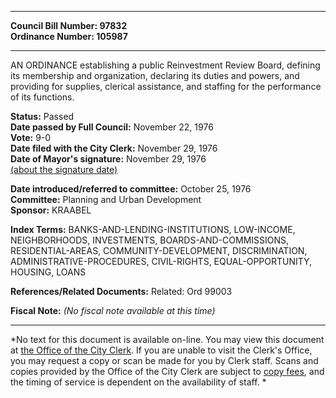 * * * * *  
  
**Council Bill Number: [](#h0)[](#h2)97832**   
**Ordinance Number: 105987**  
  
* * * * *  
  
AN ORDINANCE establishing a public Reinvestment Review Board, defining its membership and organization, declaring its duties and powers, and providing for supplies, clerical assistance, and staffing for the performance of its functions.  
  
**Status:** Passed   
**Date passed by Full Council:** November 22, 1976   
**Vote:** 9-0   
**Date filed with the City Clerk:** November 29, 1976   
**Date of Mayor's signature:** November 29, 1976   
[(about the signature date)](/~public/approvaldate.htm)   
  
  
**Date introduced/referred to committee:** October 25, 1976   
**Committee:** Planning and Urban Development   
**Sponsor:** KRAABEL   
  
**Index Terms:** BANKS-AND-LENDING-INSTITUTIONS, LOW-INCOME, NEIGHBORHOODS, INVESTMENTS, BOARDS-AND-COMMISSIONS, RESIDENTIAL-AREAS, COMMUNITY-DEVELOPMENT, DISCRIMINATION, ADMINISTRATIVE-PROCEDURES, CIVIL-RIGHTS, EQUAL-OPPORTUNITY, HOUSING, LOANS  
  
**References/Related Documents:** Related: Ord 99003  
  
**Fiscal Note:** *(No fiscal note available at this time)*  
  
* * * * *  
  
*No text for this document is available on-line. You may view this document at [the Office of the City Clerk](http://www.seattle.gov/leg/clerk/contactUs.htm). If you are unable to visit the Clerk's Office, you may request a copy or scan be made for you by Clerk staff. Scans and copies provided by the Office of the City Clerk are subject to [copy fees](http://clerk.seattle.gov/~public/clerkfees.htm), and the timing of service is dependent on the availability of staff. *  
  
  

